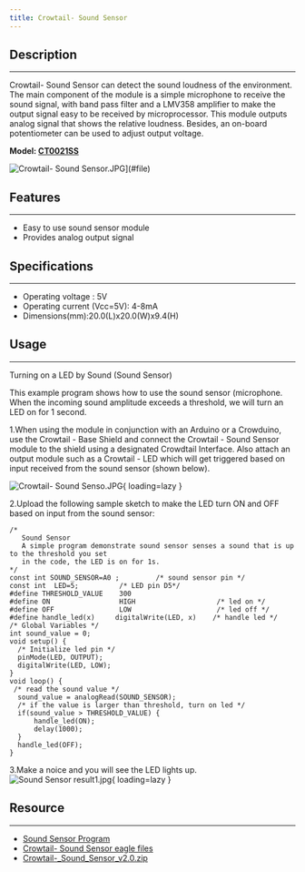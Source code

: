 ```yaml
---
title: Crowtail- Sound Sensor
---
```


## Description
-----------

Crowtail- Sound Sensor can detect the sound loudness of the environment. The main component of the module is a simple microphone to receive the sound signal, with band pass filter and a LMV358 amplifier to make the output signal easy to be received by microprocessor. This module outputs analog signal that shows the relative loudness. Besides, an on-board potentiometer can be used to adjust output voltage.

**Model: [CT0021SS](http://www.elecrow.com/crowtail-sound-sensor-p-1273.html)**

![Crowtail- Sound Sensor.JPG](https://wiki.elecrow.com/images/thumb/3/3d/Crowtail-_Sound_Sensor.JPG/600px-Crowtail-_Sound_Sensor.JPG)](#file)

## Features
--------

- Easy to use sound sensor module
- Provides analog output signal

## Specifications
--------------

- Operating voltage : 5V
- Operating current (Vcc=5V): 4-8mA
- Dimensions(mm):20.0(L)x20.0(W)x9.4(H)

## Usage
-----

Turning on a LED by Sound (Sound Sensor)

This example program shows how to use the sound sensor (microphone. When the incoming sound amplitude exceeds a threshold, we will turn an LED on for 1 second.

1.When using the module in conjunction with an Arduino or a Crowduino, use the Crowtail - Base Shield and connect the Crowtail - Sound Sensor module to the shield using a designated Crowdtail Interface. Also attach an output module such as a Crowtail - LED which will get triggered based on input received from the sound sensor (shown below).

![Crowtail- Sound Senso.JPG](https://wiki.elecrow.com/images/thumb/c/c9/Crowtail-_Sound_Senso.JPG/400px-Crowtail-_Sound_Senso.JPG){ loading=lazy }

2.Upload the following sample sketch to make the LED turn ON and OFF based on input from the sound sensor:

```
/*
   Sound Sensor
   A simple program demonstrate sound sensor senses a sound that is up to the threshold you set 
   in the code, the LED is on for 1s.
*/ 
const int SOUND_SENSOR=A0 ;         /* sound sensor pin */          
const int  LED=5;          /* LED pin D5*/
#define THRESHOLD_VALUE    300        
#define ON                 HIGH                    /* led on */
#define OFF                LOW                     /* led off */
#define handle_led(x)     digitalWrite(LED, x)    /* handle led */
/* Global Variables */
int sound_value = 0;
void setup() { 
  /* Initialize led pin */
  pinMode(LED, OUTPUT);  
  digitalWrite(LED, LOW);
} 
void loop() {  
 /* read the sound value */
  sound_value = analogRead(SOUND_SENSOR);         
  /* if the value is larger than threshold, turn on led */
  if(sound_value > THRESHOLD_VALUE) {
      handle_led(ON); 
      delay(1000);
  }
  handle_led(OFF);
}
```

3.Make a noice and you will see the LED lights up.
![Sound Sensor result1.jpg](https://wiki.elecrow.com/images/thumb/c/c5/Sound_Sensor_result1.jpg/500px-Sound_Sensor_result1.jpg){ loading=lazy }

## Resource
--------

- [Sound Sensor Program](../../files/Sound-controlled-led-zip.md)
- [Crowtail- Sound Sensor eagle files](../../files/Crowtail-Sound-Sensor-v1.0-eagle-files-zip.md)
- [Crowtail-\_Sound\_Sensor\_v2.0.zip](../../files/Crowtail-Sound-Sensor-v2.0-zip.md)